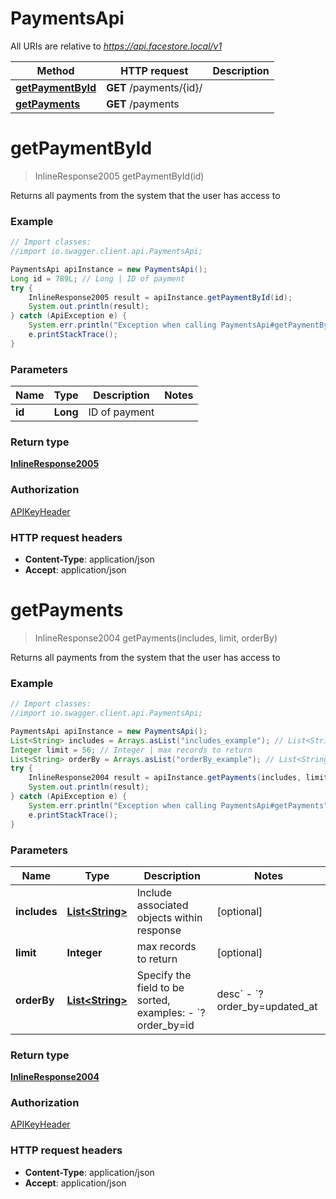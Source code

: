 # PaymentsApi

All URIs are relative to *https://api.facestore.local/v1*

Method | HTTP request | Description
------------- | ------------- | -------------
[**getPaymentById**](PaymentsApi.md#getPaymentById) | **GET** /payments/{id}/ | 
[**getPayments**](PaymentsApi.md#getPayments) | **GET** /payments | 


<a name="getPaymentById"></a>
# **getPaymentById**
> InlineResponse2005 getPaymentById(id)



Returns all payments from the system that the user has access to 

### Example
```java
// Import classes:
//import io.swagger.client.api.PaymentsApi;

PaymentsApi apiInstance = new PaymentsApi();
Long id = 789L; // Long | ID of payment
try {
    InlineResponse2005 result = apiInstance.getPaymentById(id);
    System.out.println(result);
} catch (ApiException e) {
    System.err.println("Exception when calling PaymentsApi#getPaymentById");
    e.printStackTrace();
}
```

### Parameters

Name | Type | Description  | Notes
------------- | ------------- | ------------- | -------------
 **id** | **Long**| ID of payment |

### Return type

[**InlineResponse2005**](InlineResponse2005.md)

### Authorization

[APIKeyHeader](../README.md#APIKeyHeader)

### HTTP request headers

 - **Content-Type**: application/json
 - **Accept**: application/json

<a name="getPayments"></a>
# **getPayments**
> InlineResponse2004 getPayments(includes, limit, orderBy)



Returns all payments from the system that the user has access to 

### Example
```java
// Import classes:
//import io.swagger.client.api.PaymentsApi;

PaymentsApi apiInstance = new PaymentsApi();
List<String> includes = Arrays.asList("includes_example"); // List<String> | Include associated objects within response
Integer limit = 56; // Integer | max records to return
List<String> orderBy = Arrays.asList("orderBy_example"); // List<String> | Specify the field to be sorted, examples:  - `?order_by=id|desc` - `?order_by=updated_at|desc,position|asc` 
try {
    InlineResponse2004 result = apiInstance.getPayments(includes, limit, orderBy);
    System.out.println(result);
} catch (ApiException e) {
    System.err.println("Exception when calling PaymentsApi#getPayments");
    e.printStackTrace();
}
```

### Parameters

Name | Type | Description  | Notes
------------- | ------------- | ------------- | -------------
 **includes** | [**List&lt;String&gt;**](String.md)| Include associated objects within response | [optional]
 **limit** | **Integer**| max records to return | [optional]
 **orderBy** | [**List&lt;String&gt;**](String.md)| Specify the field to be sorted, examples:  - &#x60;?order_by&#x3D;id|desc&#x60; - &#x60;?order_by&#x3D;updated_at|desc,position|asc&#x60;  | [optional]

### Return type

[**InlineResponse2004**](InlineResponse2004.md)

### Authorization

[APIKeyHeader](../README.md#APIKeyHeader)

### HTTP request headers

 - **Content-Type**: application/json
 - **Accept**: application/json

